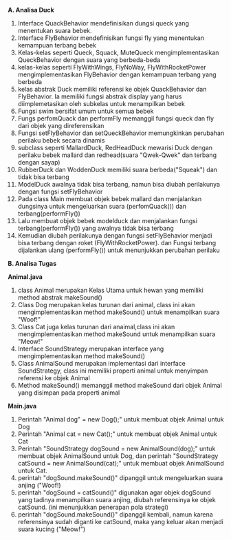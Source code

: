 **A. Analisa Duck**
1. Interface QuackBehavior mendefinisikan dungsi queck yang menentukan suara bebek.
2. Interface FlyBehavior mendefinisikan fungsi fly yang menentukan kemampuan terbang bebek
3. Kelas-kelas seperti Queck, Squack, MuteQueck mengimplementasikan QueckBehavior dengan suara yang berbeda-beda
4. kelas-kelas seperti FlyWithWings, FlyNoWay, FlyWithRocketPower mengimplementasikan FlyBehavior dengan kemampuan terbang yang berbeda
5. kelas abstrak Duck memiliki referensi ke objek QuackBehavior dan FlyBehavior. Ia memiliki fungsi abstrak display yang harus diimplemetasikan oleh subkelas untuk menampilkan bebek
6. Fungsi swim bersifat umum untuk semua bebek
7. Fungs perfomQuack dan performFly memanggil fungsi queck dan fly dari objek yang direferensikan
8. Fungsi setFlyBehavior dan setQueckBehavior memungkinkan perubahan perilaku bebek secara dinamis
9. subclass seperti MallardDuck, RedHeadDuck mewarisi Duck dengan perilaku bebek mallard dan redhead(suara "Qwek-Qwek" dan terbang dengan sayap)
10. RubberDuck dan WoddenDuck memiliki suara berbeda("Squeak") dan tidak bisa terbang
11. ModelDuck awalnya tidak bisa terbang, namun bisa diubah perilakunya dengan fungsi setFlyBehavior
12. Pada class Main membuat objek bebek mallard dan menjalankan dungsinya untuk mengeluarkan suara (perfomQuack()) dan terbang(performFly())
13. Lalu membuat objek bebek modelduck dan menjalankan fungsi terbang(performFly()) yang awalnya tidak bisa terbang
14. Kemudian diubah perilakunya dengan fungsi setFlyBehavior menjadi bisa terbang dengan roket (FlyWithRocketPower). dan Fungsi terbang dijalankan ulang (performFly()) untuk menunjukkan perubahan perilaku







**B. Analisa Tugas**

**Animal.java**
1. class Animal merupakan Kelas Utama untuk hewan yang memiliki method abstrak makeSound()
2. Class Dog merupakan kelas turunan dari animal, class ini akan mengimplementasikan method makeSound() untuk menampilkan suara "Woof!"
3. Class Cat juga kelas turunan dari anaimal,class ini akan mengimplementasikan method makeSound untuk menampilkan suara "Meow!"
4. Interface SoundStrategy merupakan interface yang mengimplementasikan method makeSound()
5. Class AnimalSound merupakan implementasi dari interface SoundStrategy, class ini memiliki properti animal untuk menyimpan referensi ke objek Animal
6. Method makeSound() memanggil method makeSound dari objek Animal yang disimpan pada properti animal

**Main.java**
1. Perintah "Animal dog" = new Dog();" untuk membuat objek Animal untuk Dog
2. Perintah "Animal cat = new Cat();" untuk membuat objek Animal untuk Cat
3. Perintah "SoundStrategy  dogSound = new AnimalSound(dog);" untuk membuat objek AnimalSound untuk Dog, dan perintah "SoundStrategy  catSound = new AnimalSound(cat);" untuk membuat objek AnimalSound untuk Cat.
4. perintah "dogSound.makeSound()" dipanggil untuk mengeluarkan suara anjing ("Woof!)
5. perintah "dogSound = catSound()" digunakan agar objek dogSound yang tadinya menampilkan suara anjing, diubah referensinya ke objek catSound. (ini menunjukkan penerapan pola strategi)
6. perintah "dogSound.makeSound()" dipanggil kembali, namun karena referensinya sudah diganti ke catSound, maka yang keluar akan menjadi suara kucing ("Meow!")